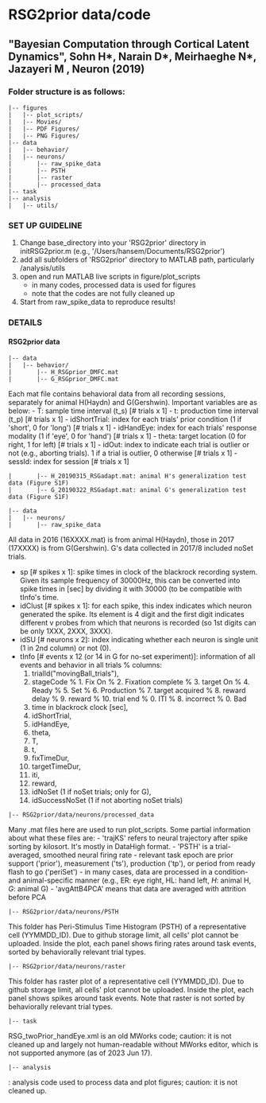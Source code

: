 # RSG2prior data/code

## "Bayesian Computation through Cortical Latent Dynamics", Sohn H*, Narain D*, Meirhaeghe N*, Jazayeri M , Neuron (2019)

### Folder structure is as follows:
```
|-- figures
|   |-- plot_scripts/
|   |-- Movies/
|   |-- PDF Figures/
|   |-- PNG Figures/
|-- data
|   |-- behavior/
|   |-- neurons/
|       |-- raw_spike_data
|       |-- PSTH
|       |-- raster
|       |-- processed_data
|-- task
|-- analysis
|   |-- utils/
```
### SET UP GUIDELINE 

1. Change base_directory into your 'RSG2prior' directory in initRSG2prior.m
    (e.g., '/Users/hansem/Documents/RSG2prior')
2. add all subfolders of 'RSG2prior' directory to MATLAB path, particularly /analysis/utils
3. open and run MATLAB live scripts in figure/plot_scripts 
    - in many codes, processed data is used for figures
    - note that the codes are not fully cleaned up
4. Start from raw_spike_data to reproduce results!


### DETAILS


#### RSG2prior data
```
|-- data
|   |-- behavior/
|       |-- H_RSGprior_DMFC.mat
|       |-- G_RSGprior_DMFC.mat
```
 Each mat file contains behavioral data from all recording sessions, separately for animal H(Haydn) and G(Gershwin). Important variables are as below:
	- T: sample time interval (t_s) [# trials x 1]
	- t: production time interval (t_p) [# trials x 1]
	- idShortTrial: index for each trials' prior condition (1 if 'short', 0 for 'long') [# trials x 1]
	- idHandEye: index for each trials' response modality (1 if 'eye', 0 for 'hand') [# trials x 1]
	- theta: target location (0 for right, 1 for left) [# trials x 1]
	- idOut: index to indicate each trial is outlier or not (e.g., aborting trials). 1 if a trial is outlier, 0 otherwise [# trials x 1] 
	- sessId: index for session [# trials x 1]
```
|       |-- H_20190315_RSGadapt.mat: animal H's generalization test data (Figure S1F)
|       |-- G_20190322_RSGadapt.mat: animal G's generalization test data (Figure S1F)
```
```
|-- data
|   |-- neurons/
|       |-- raw_spike_data
```
 All data in 2016 (16XXXX.mat) is from animal H(Haydn), those in 2017 (17XXXX) is from G(Gershwin). G's data collected in 2017/8 included noSet trials.

 - sp [# spikes x 1]: spike times in clock of the blackrock recording system. Given its sample frequency of 30000Hz, this can be converted into spike times in [sec] by dividing it with 30000 (to be compatible with tInfo's time.
 - idClust [# spikes x 1]: for each spike, this index indicates which neuron generated the spike. Its element is 4 digit and the first digit indicates different v probes from which that neurons is recorded (so 1st digits can be only 1XXX, 2XXX, 3XXX).
 - idSU [# neurons x 2]: index indicating whether each neuron is single unit (1 in 2nd column) or not (0).
 - tInfo [# events x 12 (or 14 in G for no-set experiment)]: information of all events and behavior in all trials
	% columns: 
	1) trialId("movingBall_trials"), 
	2) stageCode 
		% 1. Fix On
		% 2. Fixation complete
		% 3. target On
		% 4. Ready
		% 5. Set
		% 6. Production 
		% 7. target acquired 
		% 8. reward delay
		% 9. reward
		% 10. trial end
		% 0. ITI
		% 8. incorrect
		% 0. Bad
	3) time in blackrock clock [sec], 
	4) idShortTrial, 
	5) idHandEye, 
	6) theta, 
	7) T, 
	8) t, 
	9) fixTimeDur, 
	10) targetTimeDur, 
	11) iti, 
	12) reward, 
	13) idNoSet (1 if noSet trials; only for G), 
	14) idSuccessNoSet (1 if not aborting noSet trials)
```
|-- RSG2prior/data/neurons/processed_data
```
Many .mat files here are used to run plot_scripts. Some partial information about what these files are:
    - 'trajKS' refers to neural trajectory after spike sorting by kilosort. It's mostly in DataHigh format.
    - 'PSTH' is a trial-averaged, smoothed neural firing rate
    - relevant task epoch are prior support ('prior'), measurement ('ts'), production ('tp'), or period from ready flash to go ('periSet')
    - in many cases, data are processed in a condition- and animal-specific manner (e.g., ER: eye right, HL: hand left, _H_: animal H, _G_: animal G)
    - 'avgAttB4PCA' means that data are averaged with attrition before PCA
```
|-- RSG2prior/data/neurons/PSTH
```
 This folder has Peri-Stimulus Time Histogram (PSTH) of a representative cell (YYMMDD_ID). Due to github storage limit, all cells' plot cannot be uploaded. Inside the plot, each panel shows firing rates around task events, sorted by behaviorally relevant trial types.
```
|-- RSG2prior/data/neurons/raster
```
 This folder has raster plot of a representative cell (YYMMDD_ID). Due to github storage limit, all cells' plot cannot be uploaded. Inside the plot, each panel shows spikes around task events. Note that raster is not sorted by behaviorally relevant trial types.
```
|-- task
```
RSG_twoPrior_handEye.xml is an old MWorks code; caution: it is not cleaned up and largely not human-readable without MWorks editor, which is not supported anymore (as of 2023 Jun 17).
```
|-- analysis
```
: analysis code used to process data and plot figures; caution: it is not cleaned up.
